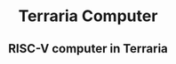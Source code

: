 <h1 align="center">
    Terraria Computer
</h1>
<h2 align="center">
    RISC-V computer in Terraria
</h2>